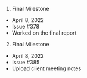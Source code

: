 1. Final Milestone
- April 8, 2022
- Issue #378
- Worked on the final report

2. Final Milestone
- April 8, 2022
- Issue #385
- Upload client meeting notes